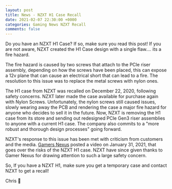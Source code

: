 ```yaml
---
layout: post
title: News - NZXT H1 Case Recall  
date: 2021-02-07 22:30:00 +0000
categories: Gaming News NZXT Recall
comments: false
---
```


Do you have an NZXT H1 Case? If so, make sure you read this post! If you are not aware, NZXT created the H1 Case design with a single flaw.... its a fire hazard. 

The fire hazard is caused by two screws that attach to the PCIe riser assembly, depending on how the screws have been placed, this can expose a 12v plane that can cause an electrical short that can lead to a fire. The resolution to this issue was to replace the metal screws with nylon ones.

The H1 case from NZXT was recalled on December 22, 2020, following safety concerns. NZXT later made the case available for purchase again with Nylon Screws. Unfortunately, the nylon screws still caused issues, slowly wearing away the PCB and rendering the case a major fire hazard for anyone who decides to sell it in the future. Now, NZXT is removing the H1 case from its store and sending out redesigned PCIe Gen3 riser assemblies to anyone with a current H1 case. The company also commits to a "more robust and thorough design processes" going forward.

NZXT's response to this issue has been met with criticism from customers and the media. [Gamers Nexus](https://www.youtube.com/watch?v=9XIKOSrQdQ0) posted a video on January 31, 2021, that goes over the risks of the NZXT H1 case. NZXT have since given thanks to Gamer Nexus for drawing attention to such a large safety concern. 

So, If you have a NZXT H1, make sure you get a temporary case and contact NZXT to get a recall! 

Chris 👋
